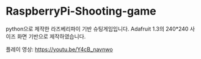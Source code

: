 # RaspberryPi-Shooting-game

python으로 제작한 라즈베리파이 기반 슈팅게임입니다.
Adafruit 1.3의 240*240 사이즈 화면 기반으로 제작하였습니다.

플레이 영상: https://youtu.be/Y4cB_navnwo
